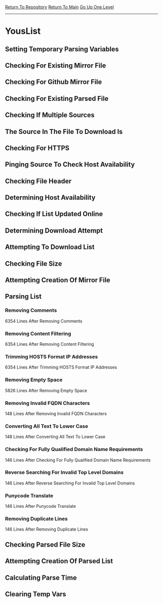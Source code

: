 [Return To Repository](https://github.com/bast69/piholeparser/)
[Return To Main](https://github.com/bast69/piholeparser/blob/master/RecentRunLogs/Mainlog.md)
[Go Up One Level](https://github.com/bast69/piholeparser/blob/master/RecentRunLogs/TopLevelScripts/30-Processing-External-Blacklists.md)
____________________________________
# YousList
## Setting Temporary Parsing Variables
## Checking For Existing Mirror File
## Checking For Github Mirror File
## Checking For Existing Parsed File
## Checking If Multiple Sources
## The Source In The File To Download Is
## Checking For HTTPS
## Pinging Source To Check Host Availability
## Checking File Header
## Determining Host Availability
## Checking If List Updated Online
## Determining Download Attempt
## Attempting To Download List
## Checking File Size
## Attempting Creation Of Mirror File
## Parsing List
### Removing Comments
6354 Lines After Removing Comments
### Removing Content Filtering
6354 Lines After Removing Content Filtering
### Trimming HOSTS Format IP Addresses
6354 Lines After Trimming HOSTS Format IP Addresses
### Removing Empty Space
5826 Lines After Removing Empty Space
### Removing Invalid FQDN Characters
148 Lines After Removing Invalid FQDN Characters
### Converting All Text To Lower Case
148 Lines After Converting All Text To Lower Case
### Checking For Fully Qualified Domain Name Requirements
146 Lines After Checking For Fully Qualified Domain Name Requirements
### Reverse Searching For Invalid Top Level Domains
146 Lines After Reverse Searching For Invalid Top Level Domains
### Punycode Translate
146 Lines After Punycode Translate
### Removing Duplicate Lines
146 Lines After Removing Duplicate Lines
## Checking Parsed File Size
## Attempting Creation Of Parsed List
## Calculating Parse Time
## Clearing Temp Vars
